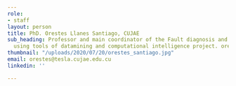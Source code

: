```yaml
---
role:
- staff
layout: person
title: PhD. Orestes Llanes Santiago, CUJAE
sub_heading: Professor and main coordinator of the Fault diagnosis and Parameter estimation
  using tools of datamining and computational intelligence project. orestes@tesla.cujae.edu.cu
thumbnail: "/uploads/2020/07/20/orestes_santiago.jpg"
email: orestes@tesla.cujae.edu.cu
linkedin: ''

---
```

